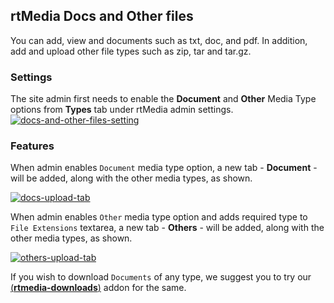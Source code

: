 ## rtMedia Docs and Other files


You can add, view and documents such as txt, doc, and pdf. In addition, add and upload other file types such as zip, tar and tar.gz.

### Settings
The site admin first needs to enable the **Document** and **Other** Media Type options from **Types** tab under rtMedia admin settings.
[![docs-and-other-files-setting](https://cloud.githubusercontent.com/assets/7771963/7885048/6f8bfb78-063f-11e5-9554-199c3a99b40a.png)](https://cloud.githubusercontent.com/assets/7771963/7885048/6f8bfb78-063f-11e5-9554-199c3a99b40a.png)

### Features
When admin enables `Document` media type option, a new tab - **Document** - will be added, along with the other media types, as shown.

[![docs-upload-tab](https://cloud.githubusercontent.com/assets/7771963/7885212/34a746f6-0640-11e5-98fa-122a8de66ea6.png)](https://cloud.githubusercontent.com/assets/7771963/7885212/34a746f6-0640-11e5-98fa-122a8de66ea6.png)

When admin enables `Other` media type option and adds required type to `File Extensions` textarea, a new tab - **Others** - will be added, along with the other media types, as shown.

[![others-upload-tab](https://cloud.githubusercontent.com/assets/7771963/7885263/7e2e0832-0640-11e5-9c1a-4d20d8a8ae40.png)](https://cloud.githubusercontent.com/assets/7771963/7885263/7e2e0832-0640-11e5-9c1a-4d20d8a8ae40.png)

If you wish to download `Documents` of any type, we suggest you to try our [(**rtmedia-downloads**)](https://rtcamp.com/products/rtmedia-direct-download-link/) addon for the same.
